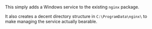 This simply adds a Windows service to the existing `nginx` package.

It also creates a decent directory structure in `C:\ProgramData\nginx\` to make
managing the service actually bearable.
